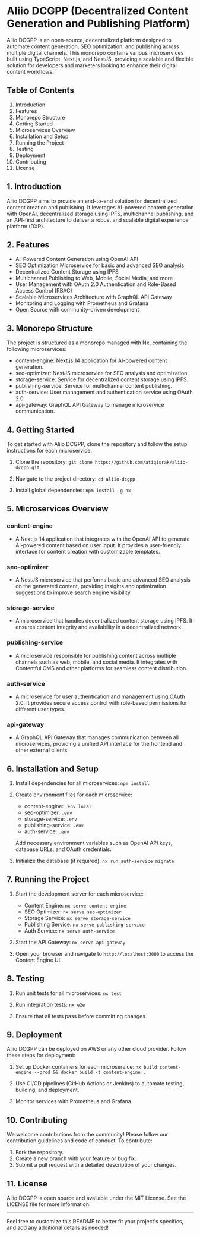 # Aliio DCGPP (Decentralized Content Generation and Publishing Platform)

Aliio DCGPP is an open-source, decentralized platform designed to automate content generation, SEO optimization, and publishing across multiple digital channels. This monorepo contains various microservices built using TypeScript, Next.js, and NestJS, providing a scalable and flexible solution for developers and marketers looking to enhance their digital content workflows.

## Table of Contents

1. Introduction
2. Features
3. Monorepo Structure
4. Getting Started
5. Microservices Overview
6. Installation and Setup
7. Running the Project
8. Testing
9. Deployment
10. Contributing
11. License

## 1. Introduction

Aliio DCGPP aims to provide an end-to-end solution for decentralized content creation and publishing. It leverages AI-powered content generation with OpenAI, decentralized storage using IPFS, multichannel publishing, and an API-first architecture to deliver a robust and scalable digital experience platform (DXP).

## 2. Features

- AI-Powered Content Generation using OpenAI API
- SEO Optimization Microservice for basic and advanced SEO analysis
- Decentralized Content Storage using IPFS
- Multichannel Publishing to Web, Mobile, Social Media, and more
- User Management with OAuth 2.0 Authentication and Role-Based Access Control (RBAC)
- Scalable Microservices Architecture with GraphQL API Gateway
- Monitoring and Logging with Prometheus and Grafana
- Open Source with community-driven development

## 3. Monorepo Structure

The project is structured as a monorepo managed with Nx, containing the following microservices:

- content-engine: Next.js 14 application for AI-powered content generation.
- seo-optimizer: NestJS microservice for SEO analysis and optimization.
- storage-service: Service for decentralized content storage using IPFS.
- publishing-service: Service for multichannel content publishing.
- auth-service: User management and authentication service using OAuth 2.0.
- api-gateway: GraphQL API Gateway to manage microservice communication.

## 4. Getting Started

To get started with Aliio DCGPP, clone the repository and follow the setup instructions for each microservice.

1. Clone the repository:
   `git clone https://github.com/atiqisrak/aliio-dcgpp.git`
2. Navigate to the project directory:
   `cd aliio-dcgpp`

3. Install global dependencies:
   `npm install -g nx`

## 5. Microservices Overview

### content-engine

- A Next.js 14 application that integrates with the OpenAI API to generate AI-powered content based on user input. It provides a user-friendly interface for content creation with customizable templates.

### seo-optimizer

- A NestJS microservice that performs basic and advanced SEO analysis on the generated content, providing insights and optimization suggestions to improve search engine visibility.

### storage-service

- A microservice that handles decentralized content storage using IPFS. It ensures content integrity and availability in a decentralized network.

### publishing-service

- A microservice responsible for publishing content across multiple channels such as web, mobile, and social media. It integrates with Contentful CMS and other platforms for seamless content distribution.

### auth-service

- A microservice for user authentication and management using OAuth 2.0. It provides secure access control with role-based permissions for different user types.

### api-gateway

- A GraphQL API Gateway that manages communication between all microservices, providing a unified API interface for the frontend and other external clients.

## 6. Installation and Setup

1. Install dependencies for all microservices:
   `npm install`

2. Create environment files for each microservice:

   - content-engine: `.env.local`
   - seo-optimizer: `.env`
   - storage-service: `.env`
   - publishing-service: `.env`
   - auth-service: `.env`

   Add necessary environment variables such as OpenAI API keys, database URLs, and OAuth credentials.

3. Initialize the database (if required):
   `nx run auth-service:migrate`

## 7. Running the Project

1. Start the development server for each microservice:

   - Content Engine: `nx serve content-engine`
   - SEO Optimizer: `nx serve seo-optimizer`
   - Storage Service: `nx serve storage-service`
   - Publishing Service: `nx serve publishing-service`
   - Auth Service: `nx serve auth-service`

2. Start the API Gateway:
   `nx serve api-gateway`

3. Open your browser and navigate to `http://localhost:3000` to access the Content Engine UI.

## 8. Testing

1. Run unit tests for all microservices:
   `nx test`

2. Run integration tests:
   `nx e2e`

3. Ensure that all tests pass before committing changes.

## 9. Deployment

Aliio DCGPP can be deployed on AWS or any other cloud provider. Follow these steps for deployment:

1. Set up Docker containers for each microservice:
   `nx build content-engine --prod && docker build -t content-engine .`

2. Use CI/CD pipelines (GitHub Actions or Jenkins) to automate testing, building, and deployment.

3. Monitor services with Prometheus and Grafana.

## 10. Contributing

We welcome contributions from the community! Please follow our contribution guidelines and code of conduct. To contribute:

1. Fork the repository.
2. Create a new branch with your feature or bug fix.
3. Submit a pull request with a detailed description of your changes.

## 11. License

Aliio DCGPP is open source and available under the MIT License. See the LICENSE file for more information.

---

Feel free to customize this README to better fit your project's specifics, and add any additional details as needed!
